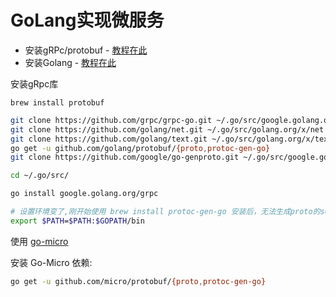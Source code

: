 # GoLang实现微服务

- 安装gRPc/protobuf - [教程在此](https://grpc.io/docs/quickstart/go.html)
- 安装Golang - [教程在此](https://golang.org/doc/install)

安装gRpc库

`brew install protobuf`

```bash
git clone https://github.com/grpc/grpc-go.git ~/.go/src/google.golang.org/grpc
git clone https://github.com/golang/net.git ~/.go/src/golang.org/x/net
git clone https://github.com/golang/text.git ~/.go/src/golang.org/x/text
go get -u github.com/golang/protobuf/{proto,protoc-gen-go}
git clone https://github.com/google/go-genproto.git ~/.go/src/google.golang.org/genproto

cd ~/.go/src/

go install google.golang.org/grpc  

# 设置环境变了,刚开始使用 brew install protoc-gen-go 安装后，无法生成proto的service部分
export $PATH=$PATH:$GOPATH/bin
```



使用 [go-micro](https://github.com/micro/go-micro)

安装 Go-Micro 依赖:

```bash
go get -u github.com/micro/protobuf/{proto,protoc-gen-go}
```



